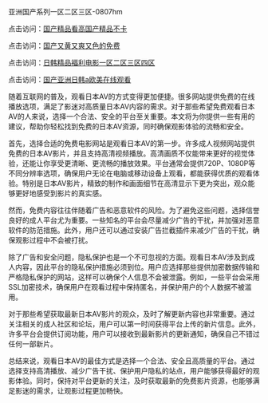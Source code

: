 亚洲国产系列一区二区三区-0807hm

点击访问：<a href="https://tfda.pages.dev/">国产精品看高国产精品不卡</a>

点击访问：<a href="https://cfad.pages.dev/">国产又黄又爽又色的免费</a>

点击访问：<a href="https://bsdf-5f5.pages.dev/">日韩精品福利电影一区二区三区四区</a>

点击访问：<a href="https://gda-c7m.pages.dev/">国产亚洲日韩a欧美在线观看</a>


随着互联网的普及，观看日本AV的方式变得更加便捷。很多网站提供免费的在线播放选项，满足了影迷对高质量日本AV内容的需求。对于那些希望免费观看日本AV的人来说，选择一个合法、安全的平台至关重要。本文将为你提供一些有用的建议，帮助你轻松找到免费的日本AV资源，同时确保观影体验的流畅和安全。

首先，选择合适的免费电影网站是观看日本AV的第一步。许多成人视频网站提供免费的日本AV影片，并且支持高清视频播放。高清画质不仅能带来更好的视觉体验，还能让你享受更清晰、更流畅的播放效果。平台通常会提供720P、1080P等不同分辨率选项，确保用户无论在电脑或移动设备上观看，都能获得优质的观看体验。特别是日本AV影片，精致的制作和画面细节在高清显示下更为突出，观众能够更好地感受到影片的真实感。

然而，免费内容往往伴随着广告和恶意软件的风险。为了避免这些问题，选择信誉良好的成人平台尤为重要。一些知名的平台会尽量减少广告的干扰，并加强对恶意软件的防范措施。此外，用户还可以通过安装广告拦截插件来减少广告的干扰，确保观影过程中不会被打扰。

除了广告和安全问题，隐私保护也是一个不可忽视的方面。观看日本AV涉及到成人内容，因此平台的隐私保护措施必须到位。用户应选择那些提供加密数据传输和严格隐私保护的网站，这样可以确保个人信息不会被泄露。例如，一些平台会采用SSL加密技术，确保用户在观看过程中保持匿名，并保护用户的个人数据不被滥用。

对于那些希望获取最新日本AV影片的观众，及时了解更新内容也非常重要。通过关注相关的成人社区和论坛，用户可以第一时间获得平台上传的新片信息。此外，许多平台会提供订阅功能，用户可以接收到最新影片的更新通知，确保自己不错过任何一部新片。

总结来说，观看日本AV的最佳方式是选择一个合法、安全且高质量的平台。通过选择支持高清播放、减少广告干扰、保护用户隐私的站点，用户能够获得最好的观影体验。同时，保持对平台更新的关注，及时获取最新的免费影片资源，也能够满足影迷的需求，让观影过程更加畅快。



<span style="display:none;">[Canonical link](https://github.com/gg445219/35404 ）</span>
